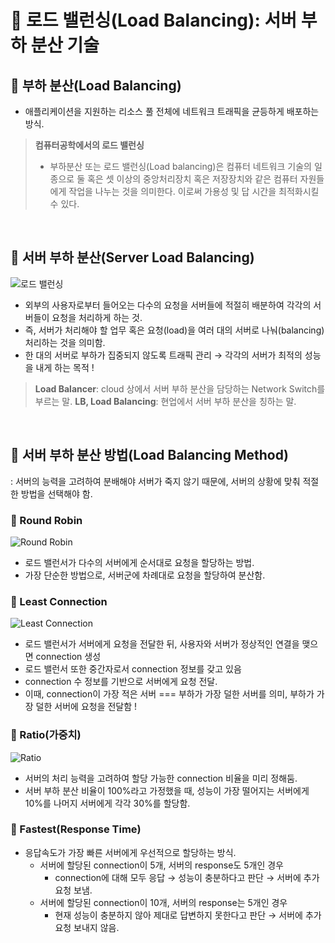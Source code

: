 # 📑 로드 밸런싱(Load Balancing): 서버 부하 분산 기술
## 👀 부하 분산(Load Balancing)

- 애플리케이션을 지원하는 리소스 풀 전체에 네트워크 트래픽을 균등하게 배포하는 방식.

> **컴퓨터공학에서의 로드 밸런싱**
> 
> - 부하분산 또는 로드 밸런싱(Load balancing)은 컴퓨터 네트워크 기술의 일종으로 둘 혹은 셋 이상의 중앙처리장치 혹은 저장장치와 같은 컴퓨터 자원들에게 작업을 나누는 것을 의미한다. 이로써 가용성 및 답 시간을 최적화시킬 수 있다.

<br />

## 👀 서버 부하 분산(Server Load Balancing)

![로드 밸런싱](https://velog.velcdn.com/images/aroo_ming/post/573d58a6-014e-48da-8696-22d1c157646f/image.png)

- 외부의 사용자로부터 들어오는 다수의 요청을 서버들에 적절히 배분하여 각각의 서버들이 요청을 처리하게 하는 것.
- 즉, 서버가 처리해야 할 업무 혹은 요청(load)을 여러 대의 서버로 나눠(balancing) 처리하는 것을 의미함.
- 한 대의 서버로 부하가 집중되지 않도록 트래픽 관리 → 각각의 서버가 최적의 성능을 내게 하는 목적 !

> **Load Balancer**: cloud 상에서 서버 부하 분산을 담당하는 Network Switch를 부르는 말.
**LB, Load Balancing**: 현업에서 서버 부하 분산을 칭하는 말.
> 

<br />

## 👀 서버 부하 분산 방법(Load Balancing Method)

: 서버의 능력을 고려하여 분배해야 서버가 죽지 않기 때문에, 서버의 상황에 맞춰 적절한 방법을 선택해야 함.

### 🥽 Round Robin
![Round Robin](https://velog.velcdn.com/images/aroo_ming/post/1dfd463b-17a3-4550-addb-7b2624ab24aa/image.png)

- 로드 밸런서가 다수의 서버에게 순서대로 요청을 할당하는 방법.
- 가장 단순한 방법으로, 서버군에 차례대로 요청을 할당하여 분산함.

### 🥽 Least Connection
![Least Connection](https://velog.velcdn.com/images/aroo_ming/post/7ed6f699-c327-4874-b10a-c436cb3a3bde/image.png)

- 로드 밸런서가 서버에게 요청을 전달한 뒤, 사용자와 서버가 정상적인 연결을 맺으면 connection 생성
- 로드 밸런서 또한 중간자로서 connection 정보를 갖고 있음
- connection 수 정보를 기반으로 서버에게 요청 전달.
- 이때, connection이 가장 적은 서버 === 부하가 가장 덜한 서버를 의미, 부하가 가장 덜한 서버에 요청을 전달함 !

### 🥽 Ratio(가중치)
![Ratio](https://velog.velcdn.com/images/aroo_ming/post/d80e65fb-5720-4170-926a-b8ab113a185b/image.png)

- 서버의 처리 능력을 고려하여 할당 가능한 connection 비율을 미리 정해둠.
- 서버 부하 분산 비율이 100%라고 가정했을 때, 성능이 가장 떨어지는 서버에게 10%를 나머지 서버에게 각각 30%를 할당함.

### 🥽 Fastest(Response Time)

- 응답속도가 가장 빠른 서버에게 우선적으로 할당하는 방식.
    - 서버에 할당된 connection이 5개, 서버의 response도 5개인 경우
        - connection에 대해 모두 응답 → 성능이 충분하다고 판단 → 서버에 추가 요청 보냄.
    - 서버에 할당된 connection이 10개, 서버의 response는 5개인 경우
        - 현재 성능이 충분하지 않아 제대로 답변하지 못한다고 판단 → 서버에 추가 요청 보내지 않음.